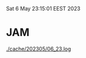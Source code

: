 Sat  6 May 23:15:01 EEST 2023
# JAM
<a href='./cache/202305/06_23.log'>./cache/202305/06_23.log</a>
